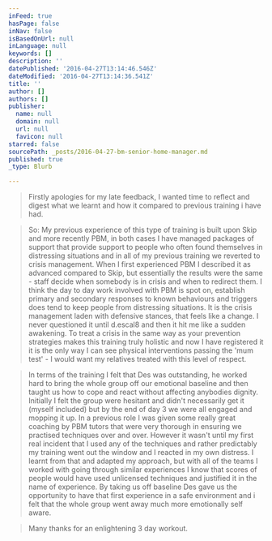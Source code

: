 ```yaml
---
inFeed: true
hasPage: false
inNav: false
isBasedOnUrl: null
inLanguage: null
keywords: []
description: ''
datePublished: '2016-04-27T13:14:46.546Z'
dateModified: '2016-04-27T13:14:36.541Z'
title: ''
author: []
authors: []
publisher:
  name: null
  domain: null
  url: null
  favicon: null
starred: false
sourcePath: _posts/2016-04-27-bm-senior-home-manager.md
published: true
_type: Blurb

---
```

> Firstly apologies for my late feedback, I wanted time to reflect and digest what we learnt and how it compared to previous training i have had.

> So: My previous experience of this type of training is built upon Skip and more recently PBM, in both cases I have managed packages of support that provide support to people who often found themselves in distressing situations and in all of my previous training we reverted to crisis management. When I first experienced PBM I described it as advanced compared to Skip, but essentially the results were the same - staff decide when somebody is in crisis and when to redirect them. I think the day to day work involved with PBM is spot on, establish primary and secondary responses to known behaviours and triggers does tend to keep people from distressing situations. It is the crisis management laden with defensive stances, that feels like a change. I never questioned it until d.escal8 and then it hit me like a sudden awakening. To treat a crisis in the same way as your prevention strategies makes this training truly holistic and now I have registered it it is the only way I can see physical interventions passing the 'mum test' - I would want my relatives treated with this level of respect.

> In terms of the training I felt that Des was outstanding, he worked hard to bring the whole group off our emotional baseline and then taught us how to cope and react without affecting anybodies dignity. Initially I felt the group were hesitant and didn't necessarily get it (myself included) but by the end of day 3 we were all engaged and mopping it up. In a previous role I was given some really great coaching by PBM tutors that were very thorough in ensuring we practised techniques over and over. However it wasn't until my first real incident that I used any of the techniques and rather predictably my training went out the window and I reacted in my own distress. I learnt from that and adapted my approach, but with all of the teams I worked with going through similar experiences I know that scores of people would have used unlicensed techniques and justified it in the name of experience. By taking us off baseline Des gave us the opportunity to have that first experience in a safe environment and i felt that the whole group went away much more emotionally self aware.

> Many thanks for an enlightening 3 day workout.